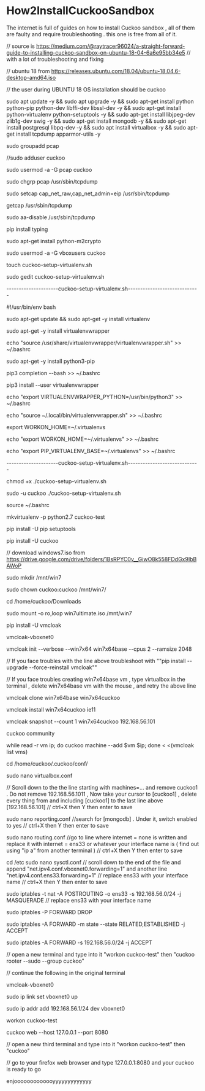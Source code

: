 # How2InstallCuckooSandbox
The internet is full of guides on how to install Cuckoo sandbox , all of them are faulty and require troubleshooting . this one is free from all of it.

// source is https://medium.com/@raytracer96024/a-straight-forward-guide-to-installing-cuckoo-sandbox-on-ubuntu-18-04-6a6e95bb34e5
// with a lot of troubleshooting and fixing

// ubuntu 18 from https://releases.ubuntu.com/18.04/ubuntu-18.04.6-desktop-amd64.iso

// the user during UBUNTU 18 OS installation should be cuckoo

sudo apt update -y && sudo apt upgrade -y && sudo apt-get install python python-pip python-dev libffi-dev libssl-dev -y && sudo apt-get install python-virtualenv python-setuptools -y && sudo apt-get install libjpeg-dev zlib1g-dev swig -y && sudo apt-get install mongodb -y && sudo apt-get install postgresql libpq-dev -y && sudo apt install virtualbox -y && sudo apt-get install tcpdump apparmor-utils -y

sudo groupadd pcap

//sudo adduser cuckoo

sudo usermod -a -G pcap cuckoo

sudo chgrp pcap /usr/sbin/tcpdump

sudo setcap cap_net_raw,cap_net_admin=eip /usr/sbin/tcpdump

getcap /usr/sbin/tcpdump

sudo aa-disable /usr/sbin/tcpdump

pip install typing

sudo apt-get install python-m2crypto

sudo usermod -a -G vboxusers cuckoo

touch cuckoo-setup-virtualenv.sh

sudo gedit cuckoo-setup-virtualenv.sh


---------------------cuckoo-setup-virtualenv.sh-----------------------------



#!/usr/bin/env bash

sudo apt-get update && sudo apt-get -y install virtualenv

sudo apt-get -y install virtualenvwrapper

echo "source /usr/share/virtualenvwrapper/virtualenvwrapper.sh" >> ~/.bashrc

sudo apt-get -y install python3-pip

pip3 completion --bash >> ~/.bashrc

pip3 install --user virtualenvwrapper

echo "export VIRTUALENVWRAPPER_PYTHON=/usr/bin/python3" >> ~/.bashrc

echo "source ~/.local/bin/virtualenvwrapper.sh" >> ~/.bashrc

export WORKON_HOME=~/.virtualenvs

echo "export WORKON_HOME=~/.virtualenvs" >> ~/.bashrc

echo "export PIP_VIRTUALENV_BASE=~/.virtualenvs" >> ~/.bashrc


---------------------cuckoo-setup-virtualenv.sh-----------------------------

chmod +x ./cuckoo-setup-virtualenv.sh

sudo -u cuckoo ./cuckoo-setup-virtualenv.sh

source ~/.bashrc

mkvirtualenv -p python2.7 cuckoo-test

pip install -U pip setuptools

pip install -U cuckoo

// download windows7.iso from https://drive.google.com/drive/folders/1BsRPYC0v__GiwO8k558FDdGx9IbBAWoP

sudo mkdir /mnt/win7

sudo chown cuckoo:cuckoo /mnt/win7/

cd /home/cuckoo/Downloads

sudo mount -o ro,loop win7ultimate.iso /mnt/win7

pip install -U vmcloak

vmcloak-vboxnet0

vmcloak init --verbose --win7x64 win7x64base --cpus 2 --ramsize 2048

// If you face troubles with the line above troubleshoot with ""pip install --upgrade --force-reinstall vmcloak""

// If you face troubles creating win7x64base vm , type virtualbox in the terminal , delete win7x64base vm with the mouse , and retry the above line

vmcloak clone win7x64base win7x64cuckoo

vmcloak install win7x64cuckoo ie11

vmcloak snapshot --count 1 win7x64cuckoo 192.168.56.101

cuckoo community

while read -r vm ip; do cuckoo machine --add $vm $ip; done < <(vmcloak list vms)

cd /home/cuckoo/.cuckoo/conf/

sudo nano virtualbox.conf

// Scroll down to the the line starting with machines=... and remove cuckoo1 . Do not remove 192.168.56.1011 , Now take your cursor to [cuckoo1] , delete every thing from and including [cuckoo1] to the last line above [192.168.56.101] 
// ctrl+X then Y then enter to save

sudo nano reporting.conf 
//search for [mongodb] . Under it, switch enabled to yes
// ctrl+X then Y then enter to save

sudo nano routing.conf
//go to line where internet = none is written and replace it with internet = ens33 or whatever your interface name is ( find  out using "ip a" from another terminal )
// ctrl+X then Y then enter to save

cd /etc
sudo nano sysctl.conf
// scroll down to the end of the file and append "net.ipv4.conf.vboxnet0.forwarding=1" and another line "net.ipv4.conf.ens33.forwarding=1"  // replace ens33 with your interface name
// ctrl+X then Y then enter to save

sudo iptables -t nat -A POSTROUTING -o ens33 -s 192.168.56.0/24 -j MASQUERADE // replace ens33 with your interface name

sudo iptables -P FORWARD DROP

sudo iptables -A FORWARD -m state --state RELATED,ESTABLISHED -j ACCEPT

sudo iptables -A FORWARD -s 192.168.56.0/24 -j ACCEPT

// open a new terminal and type into it "workon cuckoo-test" then "cuckoo rooter --sudo --group cuckoo"

// continue the following in the original terminal

vmcloak-vboxnet0

sudo ip link set vboxnet0 up

sudo ip addr add 192.168.56.1/24 dev vboxnet0

workon cuckoo-test

cuckoo web --host 127.0.0.1 --port 8080

// open a new third terminal and type into it "workon cuckoo-test" then "cuckoo"

// go to your firefox web browser and type 127.0.0.1:8080 and your cuckoo is ready to go

enjooooooooooooyyyyyyyyyyyyy
